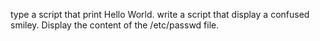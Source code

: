 type a script that print Hello World.
write a script that display a confused smiley.
Display the content of the /etc/passwd file.
